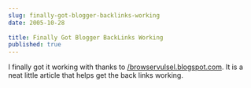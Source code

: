 ```yaml
---
slug: finally-got-blogger-backlinks-working
date: 2005-10-28
 
title: Finally Got Blogger BackLinks Working
published: true
---
```

I finally got it working with thanks to [/browservulsel.blogspot.com](http://browservulsel.blogspot.com/2005/10/blogger-backlinks-custom-way.html).  It is a neat little article that helps get the back links working.<p />

